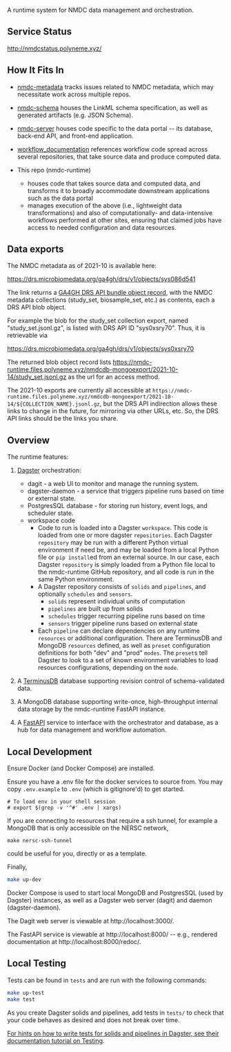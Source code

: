 A runtime system for NMDC data management and orchestration.

## Service Status

http://nmdcstatus.polyneme.xyz/

## How It Fits In

* [nmdc-metadata](https://github.com/microbiomedata/nmdc-metadata)
tracks issues related to NMDC metadata, which may necessitate work across multiple repos.
  
* [nmdc-schema](https://github.com/microbiomedata/nmdc-schema/)
houses the LinkML schema specification, as well as generated artifacts (e.g. JSON Schema).

* [nmdc-server](https://github.com/microbiomedata/nmdc-server)
houses code specific to the data portal -- its database, back-end API, and front-end application.

* [workflow_documentation](https://nmdc-workflow-documentation.readthedocs.io/en/latest/index.html)
references workflow code spread across several repositories, that take source data and produce computed data.

* This repo (nmdc-runtime)
   * houses code that takes source data and computed data, and transforms it
     to broadly accommodate downstream applications such as the data portal
   * manages execution of the above (i.e., lightweight data transformations) and also
     of computationally- and data-intensive workflows performed at other sites,
     ensuring that claimed jobs have access to needed configuration and data resources.

## Data exports

The NMDC metadata as of 2021-10 is available here:

https://drs.microbiomedata.org/ga4gh/drs/v1/objects/sys086d541

The link returns a [GA4GH DRS API bundle object record](https://ga4gh.github.io/data-repository-service-schemas/preview/release/drs-1.0.0/docs/#_drs_datatypes), with the NMDC metadata collections (study_set, biosample_set, etc.) as contents, each a DRS API blob object.

For example the blob for the study_set collection export, named "study_set.jsonl.gz", is listed with DRS API ID "sys0xsry70". Thus, it is retrievable via

https://drs.microbiomedata.org/ga4gh/drs/v1/objects/sys0xsry70

The returned blob object record lists https://nmdc-runtime.files.polyneme.xyz/nmdcdb-mongoexport/2021-10-14/study_set.jsonl.gz as the url for an access method.

The 2021-10 exports are currently all accessible at `https://nmdc-runtime.files.polyneme.xyz/nmdcdb-mongoexport/2021-10-14/${COLLECTION_NAME}.jsonl.gz`, but the DRS API indirection allows these links to change in the future, for mirroring via other URLs, etc. So, the DRS API links should be the links you share.

## Overview

The runtime features:

1. [Dagster](https://docs.dagster.io/concepts) orchestration:
    - dagit - a web UI to monitor and manage the running system.
    - dagster-daemon - a service that triggers pipeline runs based on time or external state.
    - PostgresSQL database - for storing run history, event logs, and scheduler state.
    - workspace code
      - Code to run is loaded into a Dagster `workspace`. This code is loaded from
         one or more dagster `repositories`. Each Dagster `repository` may be run with a different
         Python virtual environment if need be, and may be loaded from a local Python file or
         `pip install`ed from an external source. In our case, each Dagster `repository` is simply
         loaded from a Python file local to the nmdc-runtime GitHub repository, and all code is
         run in the same Python environment.
      - A Dagster repository consists of `solids` and `pipelines`,
         and optionally `schedules` and `sensors`.
         - `solids` represent individual units of computation
         - `pipelines` are built up from solids
         - `schedules` trigger recurring pipeline runs based on time
         - `sensors` trigger pipeline runs based on external state
      - Each `pipeline` can declare dependencies on any runtime `resources` or additional
         configuration. There are TerminusDB and MongoDB `resources` defined, as well as `preset`
         configuration definitions for both "dev" and "prod" `modes`. The `preset`s tell Dagster to
         look to a set of known environment variables to load resources configurations, depending on
         the `mode`.

2. A [TerminusDB](https://terminusdb.com/) database supporting revision control of schema-validated
data.
   
3. A MongoDB database supporting write-once, high-throughput internal
data storage by the nmdc-runtime FastAPI instance.
   
4. A [FastAPI](https://fastapi.tiangolo.com/) service to interface with the orchestrator and
database, as a hub for data management and workflow automation.

## Local Development

Ensure Docker (and Docker Compose) are installed.

Ensure you have a .env file for the docker services to source from. You may copy `.env.example` to
`.env` (which is gitignore'd) to get started.

```
# To load env in your shell session
# export $(grep -v '^#' .env | xargs)
```

If you are connecting to resources that require a ssh tunnel, for example a MongoDB that is only
accessible on the NERSC network,

```
make nersc-ssh-tunnel
```

could be useful for you, directly or as a template.

Finally,
```bash
make up-dev
```

Docker Compose is used to start local MongoDB and PostgresSQL (used by Dagster) instances, as well
as a Dagster web server (dagit) and daemon (dagster-daemon).

The Dagit web server is viewable at http://localhost:3000/.

The FastAPI service is viewable at http://localhost:8000/ -- e.g., rendered documentation at
http://localhost:8000/redoc/.

## Local Testing

Tests can be found in `tests` and are run with the following commands:

```bash
make up-test
make test
```

As you create Dagster solids and pipelines, add tests in `tests/` to check that your code behaves as
desired and does not break over time.

[For hints on how to write tests for solids and pipelines in Dagster, see their documentation
tutorial on Testing](https://docs.dagster.io/tutorial/testable).

